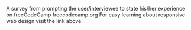 A survey from prompting the user/interviewee to state his/her experience on freeCodeCamp
freecodecamp.org
For easy learning about responsive web design visit the link above.
